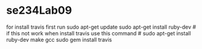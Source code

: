 # se234Lab09

for install travis
 first run
      sudo apt-get update
      sudo apt-get install ruby-dev
      # if this not work when install travis use this command
      # sudo apt-get install ruby-dev make gcc
      sudo gem install travis
